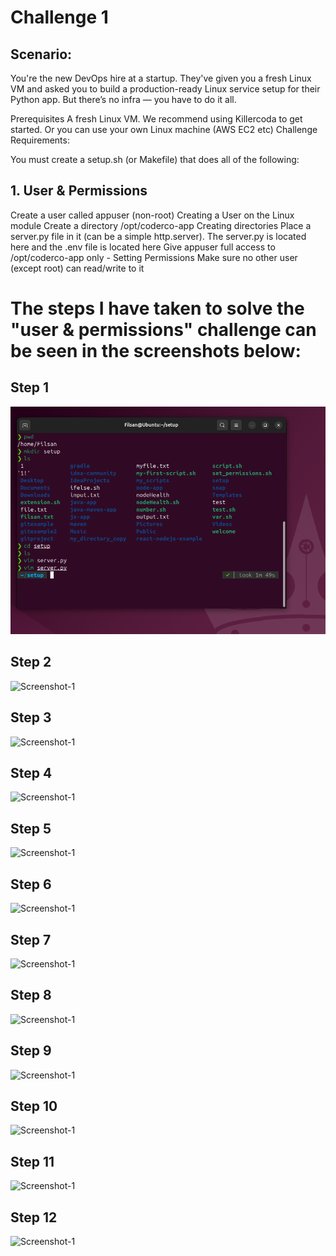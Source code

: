 # Challenge 1

## Scenario:

You're the new DevOps hire at a startup. They've given you a fresh Linux VM and asked you to build a production-ready Linux service setup for their Python app. But there’s no infra — you have to do it all.

Prerequisites
A fresh Linux VM. We recommend using Killercoda to get started. Or you can use your own Linux machine (AWS EC2 etc)
Challenge Requirements:

You must create a setup.sh (or Makefile) that does all of the following:

## 1. User & Permissions

Create a user called appuser (non-root) Creating a User on the Linux module
Create a directory /opt/coderco-app Creating directories
Place a server.py file in it (can be a simple http.server). The server.py is located here and the .env file is located here
Give appuser full access to /opt/coderco-app only - Setting Permissions
Make sure no other user (except root) can read/write to it

# The steps I have taken to solve the "user & permissions" challenge can be seen in the screenshots below:

## Step 1

![image1](images/code-challenge-pic-1.png)

## Step 2

![Screenshot-1](../images/code-challenge-pic-2.png)

## Step 3

![Screenshot-1](../images/code-challenge-pic-3.png)

## Step 4

![Screenshot-1](../images/code-challenge-pic-4.png)

## Step 5

![Screenshot-1](../images/code-challenge-pic-5.png)

## Step 6

![Screenshot-1](../images/code-challenge-pic-6.png)

## Step 7

![Screenshot-1](../images/code-challenge-pic-7.png)

## Step 8

![Screenshot-1](../images/code-challenge-pic-8.png)

## Step 9

![Screenshot-1](../images/code-challenge-pic-9.png)

## Step 10

![Screenshot-1](../images/code-challenge-pic-10.png)

## Step 11

![Screenshot-1](../images/code-challenge-pic-11.png)

## Step 12

![Screenshot-1](../images/code-challenge-pic-12.png)
